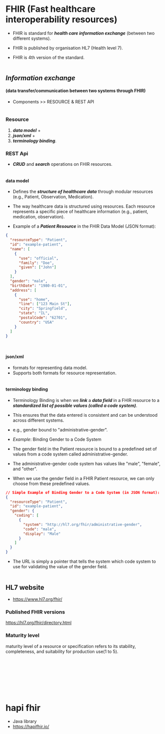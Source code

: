 # FHIR (Fast healthcare interoperability resources)
* FHIR is standard for ***health care information exchange*** (between two different systems).
* FHIR is published by organisation HL7 (Health level 7).
  
* FHIR is 4th version of the standard.
<br><br>

## ***Information exchange*** 
#### (data transfer/communication between two systems through FHIR)
* Components >> RESOURCE & REST API
<br><br>

### Resource
1. ***data model*** +
2. ***json/xml*** +
3. ***terminology binding***.

### REST Api
* ***CRUD*** and ***search*** operations on FHIR resources.
<br><br>

#### data model
* Defines the ***structure of healthcare data*** through modular resources (e.g., Patient, Observation, Medication).

* The way healthcare data is structured using resources. Each resource represents a specific piece of healthcare information (e.g., patient, medication, observation).
* Example of a ***Patient Resource*** in the FHIR Data Model (JSON format):
```json
{
  "resourceType": "Patient",
  "id": "example-patient",
  "name": [
    {
      "use": "official",
      "family": "Doe",
      "given": ["John"]
    }
  ],
  "gender": "male",
  "birthDate": "1980-01-01",
  "address": [
    {
      "use": "home",
      "line": ["123 Main St"],
      "city": "Springfield",
      "state": "IL",
      "postalCode": "62701",
      "country": "USA"
    }
  ]
}

```
<br>

#### json/xml
* formats for representing data model.
* Supports both formats for resource representation.
<br><br>

#### terminology binding
* Terminology Binding is when we ***link*** a ***data field*** in a FHIR resource to a ***standardized list of possible values (called a code system)***.
* This ensures that the data entered is consistent and can be understood across different systems.

* e.g., gender bound to "administrative-gender".
* *Example*: Binding Gender to a Code System
* The gender field in the Patient resource is bound to a predefined set of values from a code system called administrative-gender.
* The administrative-gender code system has values like "male", "female", and "other".
* When we use the gender field in a FHIR Patient resource, we can only choose from these predefined values.
```json
// Simple Example of Binding Gender to a Code System (in JSON format):
{
  "resourceType": "Patient",
  "id": "example-patient",
  "gender": {
    "coding": [
      {
        "system": "http://hl7.org/fhir/administrative-gender",
        "code": "male",
        "display": "Male"
      }
    ]
  }
}
```
* The URL is simply a pointer that tells the system which code system to use for validating the value of the gender field.
<br><br>

## HL7 website
* https://www.hl7.org/fhir/
  
### Published FHIR versions
https://hl7.org/fhir/directory.html

### Maturity level
maturity level of a resource or specification refers to its stability, completeness, and suitability for production use(1 to 5).
<br><br>
<br><br>
<br><br>
<br><br>

# hapi fhir
* Java library
* https://hapifhir.io/


